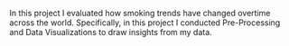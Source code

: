 In this project I evaluated how smoking trends have changed overtime across the world. 
Specifically, in this project I conducted Pre-Processing and Data Visualizations to draw insights from my data.
